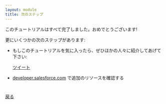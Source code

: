 ```yaml
---
layout: module
title: 次のステップ
---
```


このチュートリアルはすべて完了しました。おめでとうございます!


更にいくつかの次のステップがあります:

- もしこのチュートリアルを気に入ったら、ぜひほかの人々に紹介してあげて下さい:

    <a href="https://twitter.com/share" class="twitter-share-button" data-size="large" data-url="http://salesforcedevelopersjapan.github.io/lightning-components-tutorial" data-text="Salesforce Lightning コンポーネントチュートリアル">ツイート</a>
    <script>!function(d,s,id){var js,fjs=d.getElementsByTagName(s)[0],p=/^http:/.test(d.location)?'http':'https';if(!d.getElementById(id)){js=d.createElement(s);js.id=id;js.src=p+'://platform.twitter.com/widgets.js';fjs.parentNode.insertBefore(js,fjs);}}(document, 'script', 'twitter-wjs');</script>

- [developer.salesforce.com](https://developer.salesforce.com/lightning) で追加のリソースを確認する


<div class="row" style="margin-top:40px;">
<div class="col-sm-12">
<a href="create-searchbar-component.html" class="btn btn-default"><i class="glyphicon glyphicon-chevron-left"></i> 戻る</a>
</div>
</div>
